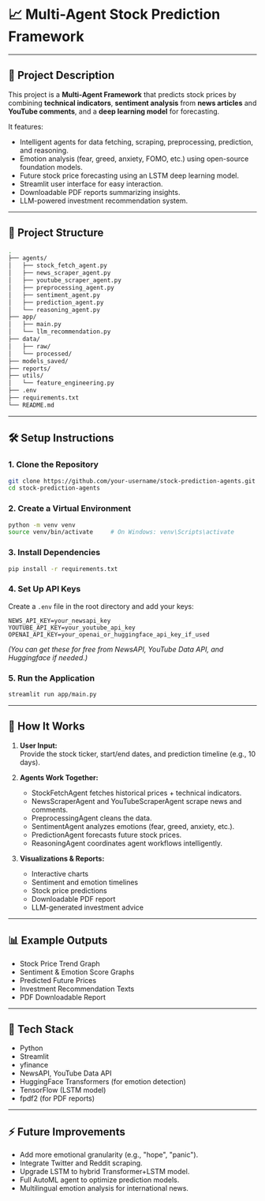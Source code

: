 # 📈 Multi-Agent Stock Prediction Framework

---

## 🚀 Project Description

This project is a **Multi-Agent Framework** that predicts stock prices by combining **technical indicators**, **sentiment analysis** from **news articles** and **YouTube comments**, and a **deep learning model** for forecasting.

It features:

- Intelligent agents for data fetching, scraping, preprocessing, prediction, and reasoning.
- Emotion analysis (fear, greed, anxiety, FOMO, etc.) using open-source foundation models.
- Future stock price forecasting using an LSTM deep learning model.
- Streamlit user interface for easy interaction.
- Downloadable PDF reports summarizing insights.
- LLM-powered investment recommendation system.

---

## 🧩 Project Structure

```bash
.
├── agents/
│   ├── stock_fetch_agent.py
│   ├── news_scraper_agent.py
│   ├── youtube_scraper_agent.py
│   ├── preprocessing_agent.py
│   ├── sentiment_agent.py
│   ├── prediction_agent.py
│   └── reasoning_agent.py
├── app/
│   ├── main.py
│   └── llm_recommendation.py
├── data/
│   ├── raw/
│   └── processed/
├── models_saved/
├── reports/
├── utils/
│   └── feature_engineering.py
├── .env
├── requirements.txt
└── README.md
```

---

## 🛠️ Setup Instructions

### 1. Clone the Repository

```bash
git clone https://github.com/your-username/stock-prediction-agents.git
cd stock-prediction-agents
```

### 2. Create a Virtual Environment

```bash
python -m venv venv
source venv/bin/activate     # On Windows: venv\Scripts\activate
```

### 3. Install Dependencies

```bash
pip install -r requirements.txt
```

### 4. Set Up API Keys

Create a `.env` file in the root directory and add your keys:

```env
NEWS_API_KEY=your_newsapi_key
YOUTUBE_API_KEY=your_youtube_api_key
OPENAI_API_KEY=your_openai_or_huggingface_api_key_if_used
```

*(You can get these for free from NewsAPI, YouTube Data API, and Huggingface if needed.)*

### 5. Run the Application

```bash
streamlit run app/main.py
```

---

## 🧠 How It Works

1. **User Input:**  
   Provide the stock ticker, start/end dates, and prediction timeline (e.g., 10 days).

2. **Agents Work Together:**
   - StockFetchAgent fetches historical prices + technical indicators.
   - NewsScraperAgent and YouTubeScraperAgent scrape news and comments.
   - PreprocessingAgent cleans the data.
   - SentimentAgent analyzes emotions (fear, greed, anxiety, etc.).
   - PredictionAgent forecasts future stock prices.
   - ReasoningAgent coordinates agent workflows intelligently.

3. **Visualizations & Reports:**
   - Interactive charts
   - Sentiment and emotion timelines
   - Stock price predictions
   - Downloadable PDF report
   - LLM-generated investment advice

---

## 📊 Example Outputs

- Stock Price Trend Graph
- Sentiment & Emotion Score Graphs
- Predicted Future Prices
- Investment Recommendation Texts
- PDF Downloadable Report

---

## 🧩 Tech Stack

- Python
- Streamlit
- yfinance
- NewsAPI, YouTube Data API
- HuggingFace Transformers (for emotion detection)
- TensorFlow (LSTM model)
- fpdf2 (for PDF reports)

---

## ⚡ Future Improvements

- Add more emotional granularity (e.g., "hope", "panic").
- Integrate Twitter and Reddit scraping.
- Upgrade LSTM to hybrid Transformer+LSTM model.
- Full AutoML agent to optimize prediction models.
- Multilingual emotion analysis for international news.